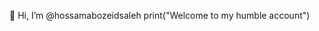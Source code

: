  👋 Hi, I’m @hossamabozeidsaleh
 print("Welcome to my humble account")
<!---
hossamabozeidsaleh/hossamabozeidsaleh is a ✨ special ✨ repository because its `README.md` (this file) appears on your GitHub profile.
You can click the Preview link to take a look at your changes.
--->
